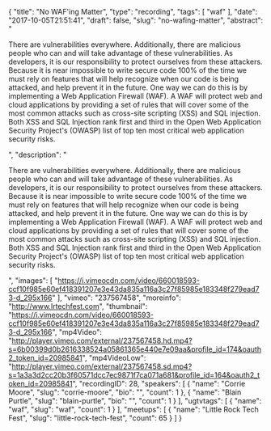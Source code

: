 {
  "title": "No WAF'ing Matter",
  "type": "recording",
  "tags": [
    "waf"
  ],
  "date": "2017-10-05T21:51:41",
  "draft": false,
  "slug": "no-wafing-matter",
  "abstract": "<p>There are vulnerabilities everywhere. Additionally, there are malicious people who can and will take advantage of these vulnerabilities. As developers, it is our responsibility to protect ourselves from these attackers. Because it is near impossible to write secure code 100% of the time we must rely on features that will help recognize when our code is being attacked, and help prevent it in the future. One way we can do this is by implementing a Web Application Firewall (WAF). A WAF will protect web and cloud applications by providing a set of rules that will cover some of the most common attacks such as cross-site scripting (XSS) and SQL injection. Both XSS and SQL Injection rank first and third in the Open Web Application Security Project's (OWASP) list of top ten most critical web application security risks. </p>",
  "description": "<p>There are vulnerabilities everywhere. Additionally, there are malicious people who can and will take advantage of these vulnerabilities. As developers, it is our responsibility to protect ourselves from these attackers. Because it is near impossible to write secure code 100% of the time we must rely on features that will help recognize when our code is being attacked, and help prevent it in the future. One way we can do this is by implementing a Web Application Firewall (WAF). A WAF will protect web and cloud applications by providing a set of rules that will cover some of the most common attacks such as cross-site scripting (XSS) and SQL injection. Both XSS and SQL Injection rank first and third in the Open Web Application Security Project's (OWASP) list of top ten most critical web application security risks. </p>",
  "images": [
    "https://i.vimeocdn.com/video/660018593-ccf10f985e60ef418391207e3e43da835a116a3c27f85985e183348f279ead73-d_295x166"
  ],
  "vimeo": "237567458",
  "moreinfo": "http://www.lrtechfest.com",
  "thumbnail": "https://i.vimeocdn.com/video/660018593-ccf10f985e60ef418391207e3e43da835a116a3c27f85985e183348f279ead73-d_295x166",
  "mp4Video": "http://player.vimeo.com/external/237567458.hd.mp4?s=6b00399d0b2616338524a05861365e440e7e09aa&profile_id=174&oauth2_token_id=20985841",
  "mp4VideoLow": "http://player.vimeo.com/external/237567458.sd.mp4?s=1a3a3d2cc20b3f60571dcc7ec9871f7ca071a681&profile_id=164&oauth2_token_id=20985841",
  "recordingID": 28,
  "speakers": [
    {
      "name": "Corrie Moore",
      "slug": "corrie-moore",
      "bio": "",
      "count": 1
    },
    {
      "name": "Blain Purtle",
      "slug": "blain-purtle",
      "bio": "",
      "count": 1
    }
  ],
  "ugtvtags": [
    {
      "name": "waf",
      "slug": "waf",
      "count": 1
    }
  ],
  "meetups": [
    {
      "name": "Little Rock Tech Fest",
      "slug": "little-rock-tech-fest",
      "count": 65
    }
  ]
}